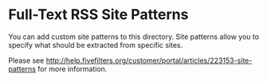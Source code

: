 # Full-Text RSS Site Patterns

You can add custom site patterns to this directory. Site patterns allow you to specify what should be extracted from specific sites.

Please see http://help.fivefilters.org/customer/portal/articles/223153-site-patterns for more information.
